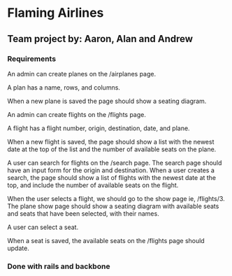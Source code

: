 # Flaming Airlines 
## Team project by: Aaron, Alan and Andrew

### Requirements

An admin can create planes on the /airplanes page.

A plan has a name, rows, and columns.

When a new plane is saved the page should show a seating diagram.

An admin can create flights on the /flights page.

A flight has a flight number, origin, destination, date, and plane.

When a new flight is saved, the page should show a list with the newest date at the top of the list and the number of available seats on the plane.

A user can search for flights on the /search page. The search page should have an input form for the origin and destination. When a user creates a search, the page should show a list of flights with the newest date at the top, and include the number of available seats on the flight.

When the user selects a flight, we should go to the show page ie, /flights/3. The plane show page should show a seating diagram with available seats and seats that have been selected, with their names.

A user can select a seat.

When a seat is saved, the available seats on the /flights page should update.

### Done with rails and backbone